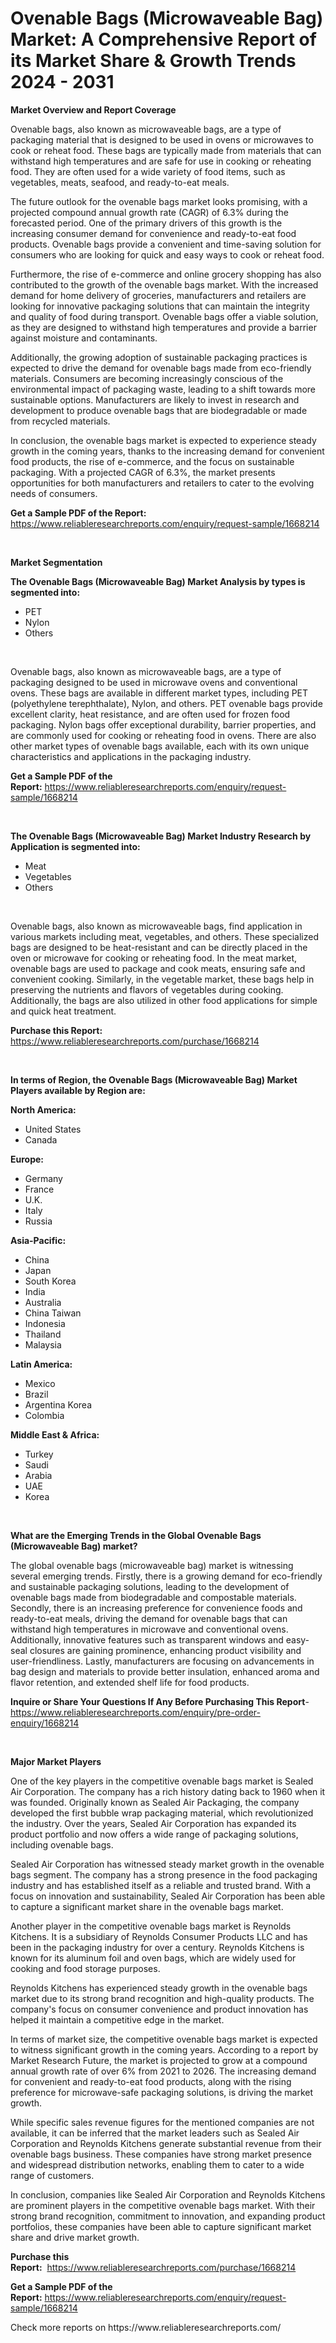<p><h1>Ovenable Bags (Microwaveable Bag) Market: A Comprehensive Report of its Market Share & Growth Trends 2024 - 2031</h1></p><p><strong>Market Overview and Report Coverage</strong></p>
<p><p>Ovenable bags, also known as microwaveable bags, are a type of packaging material that is designed to be used in ovens or microwaves to cook or reheat food. These bags are typically made from materials that can withstand high temperatures and are safe for use in cooking or reheating food. They are often used for a wide variety of food items, such as vegetables, meats, seafood, and ready-to-eat meals.</p><p>The future outlook for the ovenable bags market looks promising, with a projected compound annual growth rate (CAGR) of 6.3% during the forecasted period. One of the primary drivers of this growth is the increasing consumer demand for convenience and ready-to-eat food products. Ovenable bags provide a convenient and time-saving solution for consumers who are looking for quick and easy ways to cook or reheat food.</p><p>Furthermore, the rise of e-commerce and online grocery shopping has also contributed to the growth of the ovenable bags market. With the increased demand for home delivery of groceries, manufacturers and retailers are looking for innovative packaging solutions that can maintain the integrity and quality of food during transport. Ovenable bags offer a viable solution, as they are designed to withstand high temperatures and provide a barrier against moisture and contaminants.</p><p>Additionally, the growing adoption of sustainable packaging practices is expected to drive the demand for ovenable bags made from eco-friendly materials. Consumers are becoming increasingly conscious of the environmental impact of packaging waste, leading to a shift towards more sustainable options. Manufacturers are likely to invest in research and development to produce ovenable bags that are biodegradable or made from recycled materials.</p><p>In conclusion, the ovenable bags market is expected to experience steady growth in the coming years, thanks to the increasing demand for convenient food products, the rise of e-commerce, and the focus on sustainable packaging. With a projected CAGR of 6.3%, the market presents opportunities for both manufacturers and retailers to cater to the evolving needs of consumers.</p></p>
<p><strong>Get a Sample PDF of the Report:</strong> <a href="https://www.reliableresearchreports.com/enquiry/request-sample/1668214">https://www.reliableresearchreports.com/enquiry/request-sample/1668214</a></p>
<p>&nbsp;</p>
<p><strong>Market Segmentation</strong></p>
<p><strong>The Ovenable Bags (Microwaveable Bag) Market Analysis by types is segmented into:</strong></p>
<p><ul><li>PET</li><li>Nylon</li><li>Others</li></ul></p>
<p>&nbsp;</p>
<p><p>Ovenable bags, also known as microwaveable bags, are a type of packaging designed to be used in microwave ovens and conventional ovens. These bags are available in different market types, including PET (polyethylene terephthalate), Nylon, and others. PET ovenable bags provide excellent clarity, heat resistance, and are often used for frozen food packaging. Nylon bags offer exceptional durability, barrier properties, and are commonly used for cooking or reheating food in ovens. There are also other market types of ovenable bags available, each with its own unique characteristics and applications in the packaging industry.</p></p>
<p><strong>Get a Sample PDF of the Report:</strong>&nbsp;<a href="https://www.reliableresearchreports.com/enquiry/request-sample/1668214">https://www.reliableresearchreports.com/enquiry/request-sample/1668214</a></p>
<p>&nbsp;</p>
<p><strong>The Ovenable Bags (Microwaveable Bag) Market Industry Research by Application is segmented into:</strong></p>
<p><ul><li>Meat</li><li>Vegetables</li><li>Others</li></ul></p>
<p>&nbsp;</p>
<p><p>Ovenable bags, also known as microwaveable bags, find application in various markets including meat, vegetables, and others. These specialized bags are designed to be heat-resistant and can be directly placed in the oven or microwave for cooking or reheating food. In the meat market, ovenable bags are used to package and cook meats, ensuring safe and convenient cooking. Similarly, in the vegetable market, these bags help in preserving the nutrients and flavors of vegetables during cooking. Additionally, the bags are also utilized in other food applications for simple and quick heat treatment.</p></p>
<p><strong>Purchase this Report:</strong>&nbsp; <a href="https://www.reliableresearchreports.com/purchase/1668214">https://www.reliableresearchreports.com/purchase/1668214</a></p>
<p>&nbsp;</p>
<p><strong>In terms of Region, the Ovenable Bags (Microwaveable Bag) Market Players available by Region are:</strong></p>
<p>
    <p> <strong> North America: </strong>
        <ul>
            <li>United States</li>
            <li>Canada</li>
        </ul>
        </p> 
    <p> <strong> Europe: </strong>
        <ul>
            <li>Germany</li>
            <li>France</li>
            <li>U.K.</li>
            <li>Italy</li>
            <li>Russia</li>
        </ul>
        </p> 
    <p> <strong> Asia-Pacific: </strong>
        <ul>
            <li>China</li>
            <li>Japan</li>
            <li>South Korea</li>
            <li>India</li>
            <li>Australia</li>
            <li>China Taiwan</li>
            <li>Indonesia</li>
            <li>Thailand</li>
            <li>Malaysia</li>
        </ul>
        </p> 
    <p> <strong> Latin America: </strong>
        <ul>
            <li>Mexico</li>
            <li>Brazil</li>
            <li>Argentina Korea</li>
            <li>Colombia</li>
        </ul>
        </p> 
    <p> <strong> Middle East & Africa: </strong>
        <ul>
            <li>Turkey</li>
            <li>Saudi</li>
            <li>Arabia</li>
            <li>UAE</li>
            <li>Korea</li>
        </ul>
    </p>
    </p>
<p>&nbsp;</p>
<p><strong>What are the Emerging Trends in the Global Ovenable Bags (Microwaveable Bag) market?</strong></p>
<p><p>The global ovenable bags (microwaveable bag) market is witnessing several emerging trends. Firstly, there is a growing demand for eco-friendly and sustainable packaging solutions, leading to the development of ovenable bags made from biodegradable and compostable materials. Secondly, there is an increasing preference for convenience foods and ready-to-eat meals, driving the demand for ovenable bags that can withstand high temperatures in microwave and conventional ovens. Additionally, innovative features such as transparent windows and easy-seal closures are gaining prominence, enhancing product visibility and user-friendliness. Lastly, manufacturers are focusing on advancements in bag design and materials to provide better insulation, enhanced aroma and flavor retention, and extended shelf life for food products.</p></p>
<p><strong>Inquire or Share Your Questions If Any Before Purchasing This Report</strong>- <a href="https://www.reliableresearchreports.com/enquiry/pre-order-enquiry/1668214">https://www.reliableresearchreports.com/enquiry/pre-order-enquiry/1668214</a></p>
<p>&nbsp;</p>
<p><strong>Major Market Players</strong></p>
<p><p>One of the key players in the competitive ovenable bags market is Sealed Air Corporation. The company has a rich history dating back to 1960 when it was founded. Originally known as Sealed Air Packaging, the company developed the first bubble wrap packaging material, which revolutionized the industry. Over the years, Sealed Air Corporation has expanded its product portfolio and now offers a wide range of packaging solutions, including ovenable bags.</p><p>Sealed Air Corporation has witnessed steady market growth in the ovenable bags segment. The company has a strong presence in the food packaging industry and has established itself as a reliable and trusted brand. With a focus on innovation and sustainability, Sealed Air Corporation has been able to capture a significant market share in the ovenable bags market.</p><p>Another player in the competitive ovenable bags market is Reynolds Kitchens. It is a subsidiary of Reynolds Consumer Products LLC and has been in the packaging industry for over a century. Reynolds Kitchens is known for its aluminum foil and oven bags, which are widely used for cooking and food storage purposes.</p><p>Reynolds Kitchens has experienced steady growth in the ovenable bags market due to its strong brand recognition and high-quality products. The company's focus on consumer convenience and product innovation has helped it maintain a competitive edge in the market.</p><p>In terms of market size, the competitive ovenable bags market is expected to witness significant growth in the coming years. According to a report by Market Research Future, the market is projected to grow at a compound annual growth rate of over 6% from 2021 to 2026. The increasing demand for convenient and ready-to-eat food products, along with the rising preference for microwave-safe packaging solutions, is driving the market growth.</p><p>While specific sales revenue figures for the mentioned companies are not available, it can be inferred that the market leaders such as Sealed Air Corporation and Reynolds Kitchens generate substantial revenue from their ovenable bags business. These companies have strong market presence and widespread distribution networks, enabling them to cater to a wide range of customers.</p><p>In conclusion, companies like Sealed Air Corporation and Reynolds Kitchens are prominent players in the competitive ovenable bags market. With their strong brand recognition, commitment to innovation, and expanding product portfolios, these companies have been able to capture significant market share and drive market growth.</p></p>
<p><strong>Purchase this Report:</strong>&nbsp;&nbsp;<a href="https://www.reliableresearchreports.com/purchase/1668214">https://www.reliableresearchreports.com/purchase/1668214</a></p>
<p></p>
<p><strong>Get a Sample PDF of the Report:</strong>&nbsp;<a href="https://www.reliableresearchreports.com/enquiry/request-sample/1668214">https://www.reliableresearchreports.com/enquiry/request-sample/1668214</a></p>
<p>Check more reports on https://www.reliableresearchreports.com/</p>